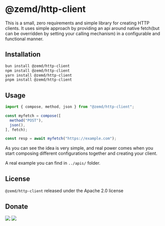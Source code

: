 # @zemd/http-client

This is a small, zero requirements and simple library for creating HTTP clients. It uses simple approach by
providing an api around native fetch(but can be overridden by setting your calling mechanism) in a configurable and functional manner.

## Installation

```sh
bun install @zemd/http-client
npm install @zemd/http-client
yarn install @zemd/http-client
pnpm install @zemd/http-client
```

## Usage

```ts
import { compose, method, json } from "@zemd/http-client";

const myfetch = compose([
  method("POST"),
  json(),
], fetch);

const resp = await myfetch("https://example.com");
```

As you can see the idea is very simple, and real power comes when you start composing different configurations
together and creating your client.

A real example you can find in `../apis/` folder.


## License

`@zemd/http-client` released under the Apache 2.0 license

## Donate

[![](https://img.shields.io/badge/patreon-donate-yellow.svg)](https://www.patreon.com/red_rabbit)
[![](https://img.shields.io/static/v1?label=UNITED24&message=support%20Ukraine&color=blue)](https://u24.gov.ua/)

